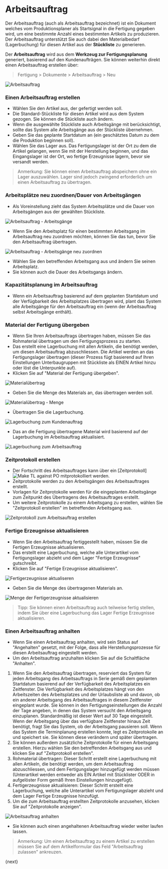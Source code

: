 <!-- add-breadcrumbs -->
# Arbeitsauftrag


Der Arbeitsauftrag (auch als Arbeitsauftrag bezeichnet) ist ein Dokument welches vom Produktionsplaner als Startsignal in die Fertigung gegeben wird, um eine bestimmte Anzahl eines bestimmten Artikels zu produzieren. Der Arbeitsauftrag unterstützt Sie auch dabei den Materialbedarf (Lagerbuchung) für diesen Artikel aus der **Stückliste** zu generieren.

Der **Arbeitsauftrag** wird aus dem **Werkzeug zur Fertigungsplanung** generiert, basierend auf den Kundenaufträgen. Sie können weiterhin direkt einen Arbeitsauftrag erstellen über:

> Fertigung > Dokumente > Arbeitsauftrag > Neu

<img class="screenshot" alt="Arbeitsauftrag" src="{{docs_base_url}}/v12/assets/img/manufacturing/work-order.png">

### Einen Arbeitsauftrag erstellen

* Wählen Sie den Artikel aus, der gefertigt werden soll.
* Die Standard-Stückliste für diesen Artikel wird aus dem System gezogen. Sie können die Stückliste auch ändern.
* Wenn die ausgewählte Stückliste auch Arbeitsgänge mit berücksichtigt, sollte das System alle Arbeitsgänge aus der Stückliste übernehmen.
* Geben Sie das geplante Startdatum an (ein geschätztes Datum zu dem die Produktion beginnen soll).
* Wählen Sie das Lager aus. Das Fertigungslager ist der Ort zu dem die Artikel gelangen, wenn Sie mit der Herstellung beginnen, und das Eingangslager ist der Ort, wo fertige Erzeugnisse lagern, bevor sie versandt werden.

> Anmerkung: Sie können einen Arbeitsauftrag abspeichern ohne ein Lager auszuwählen. Lager sind jedoch zwingend erforderlich um einen Arbeitsauftrag zu übertragen.

### Arbeitsplätze neu zuordnen/Dauer von Arbeitsgängen

* Als Voreinstellung zieht das System Arbeitsplätze und die Dauer von Arbeitsgängen aus der gewählten Stückliste.

<img class="screenshot" alt="Arbeitsauftrag - Arbeitsgänge" src="{{docs_base_url}}/v12/assets/img/manufacturing/PO-operations.png">

* Wenn Sie den Arbeitsplatz für einen bestimmten Arbeitsgang im Arbeitsauftrag neu zuordnen möchten, können Sie das tun, bevor Sie den Arbeitsauftrag übertragen.

<img class="screenshot" alt="Arbeitsauftrag - Arbeitsgänge neu zuordnen" src="{{docs_base_url}}/v12/assets/img/manufacturing/PO-reassigning-operations.png">

* Wählen Sie den betreffenden Arbeitsgang aus und ändern Sie seinen Arbeitsplatz.
* Sie können auch die Dauer des Arbeitsgangs ändern.

### Kapazitätsplanung im Arbeitsauftrag

* Wenn ein Arbeitsauftrag basierend auf dem geplanten Startdatum und der Verfügbarkeit des Arbeitsplatzes übertragen wird, plant das System alle Arbeitsgänge für den Arbeitsauftrag ein (wenn der Arbeitsauftrag selbst Arbeitsgänge enthält).

### Material der Fertigung übergeben

* Wenn Sie Ihren Arbeitsauftrags übertragen haben, müssen Sie das Rohmaterial übertragen um den Fertigungsprozess zu starten.
* Das erstellt eine Lagerbuchung mit allen Artikeln, die benötigt werden, um diesen Arbeitsauftrag abzuschliessen. Die Artikel werden an das Fertigungslager übertragen (dieser Prozess fügt basierend auf Ihren Einstellungen Unterbaugruppen mit Stückliste als EINEN Artikel hinzu oder löst die Unterpunkte auf).
* Klicken Sie auf "Material der Fertigung übergeben".

<img class="screenshot" alt="Materialübertrag" src="{{docs_base_url}}/v12/assets/img/manufacturing/PO-material-transfer.png">

* Geben Sie die Menge des Materials an, das übertragen werden soll.

<img class="screenshot" alt="Materialübertrag - Menge" src="{{docs_base_url}}/v12/assets/img/manufacturing/PO-material-transfer-qty.png">

* Übertragen Sie die Lagerbuchung.

<img class="screenshot" alt="Lagerbuchung zum Kundenauftrag" src="{{docs_base_url}}/v12/assets/img/manufacturing/PO-SE-for-material-transfer.png">

* Das an die Fertigung übertragene Material wird basierend auf der Lagerbuchung im Arbeitsauftrag aktualisiert.

<img class="screenshot" alt="Lagerbuchung zum Arbeitsauftrag" src="{{docs_base_url}}/v12/assets/img/manufacturing/PO-material-transfer-updated.png">

### Zeitprotokoll erstellen

* Der Fortschritt des Arbeitsauftrages kann über ein [Zeitprotokoll]<img class="screenshot" alt="Make TL against PO" src="{{docs_base_url}}/v12/assets/img/manufacturing/PO-operations-make-tl.png"> mitprotokolliert werden.
* Zeitprotokolle werden zu den Arbeitsgängen des Arbeitsauftrages erstellt.
* Vorlagen für Zeitprotokolle werden für die eingeplanten Arbeitsgänge zum Zeitpunkt des Übertragens des Arbeitsauftrages erstellt.
* Um weitere Zeitprotokolle zu einem Arbeitsgang zu erstellen, wählen Sie "Zeitprotokoll erstellen" im betreffenden Arbeitsgang aus.

<img class="screenshot" alt="Zeitprotokoll zum Arbeitsauftrag erstellen" src="{{docs_base_url}}/v12/assets/img/manufacturing/PO-operations-make-tl.png">

### Fertige Erzeugnisse aktualisieren

* Wenn Sie den Arbeitsauftrag fertiggestellt haben, müssen Sie die Fertigen Erzeugnisse aktualisieren.
* Das erstellt eine Lagerbuchung, welche alle Unterartikel vom Fertigungslager abzieht und dem Lager "Fertige Erzeugnisse" gutschreibt.
* Klicken Sie auf "Fertige Erzeugnisse aktualisieren".

<img class="screenshot" alt="Fertigerzeugnisse aktualiseren" src="{{docs_base_url}}/v12/assets/img/manufacturing/PO-FG-update.png">

* Geben Sie die Menge des übertragenen Materials an.

<img class="screenshot" alt="Menge der Fertigerzeugnisse aktualisieren" src="{{docs_base_url}}/v12/assets/img/manufacturing/PO-FG-update-qty.png">

>Tipp: Sie können einen Arbeitsauftrag auch teilweise fertig stellen, indem Sie über eine Lagerbuchung das Lager Fertige Erzeugnisse aktualisieren.

### Einen Arbeitsauftrag anhalten

* Wenn Sie einen Arbeitsauftrag anhalten, wird sein Status auf "Angehalten" gesetzt, mit der Folge, dass alle Herstellungsprozesse für diesen Arbeitsauftrag eingestellt werden.
* Um den Arbeitsauftrag anzuhalten klicken Sie auf die Schaltfläche "Anhalten".

1. Wenn Sie den Arbeitsauftrag übertragen, reserviert das System für jeden Arbeitsgang des Arbeitsauftrags in Serie gemäß dem geplanten Startdatum basierend auf der Verfügbarkeit des Arbeitsplatzes ein Zeitfenster. Die Verfügbarkeit des Arbeitsplatzes hängt von den Arbeitszeiten des Arbeitsplatzes und der Urlaubsliste ab und davon, ob ein anderer Arbeitsgang des Arbeitsauftrages in diesem Zeitfenster eingeplant wurde. Sie können in den Fertigungseinstellungen die Anzahl der Tage angeben, in denen das System versucht den Arbeitsgang einzuplanen. Standardmäßig ist dieser Wert auf 30 Tage eingestellt. Wenn der Arbeitsgang über das verfügbare Zeitfenster hinaus Zeit benötigt, fragt Sie das System, ob der Arbeitsgang pausieren soll. Wenn das System die Terminplanung erstellen konnte, legt es Zeitprotokolle an und speichert sie. Sie können diese verändern und später übertragen.
2. Sie können außerdem zusätzliche Zeitprotokolle für einen Arbeitsgang erstellen. Hierzu wählen Sie den betreffenden Arbeitsgang aus und klicken Sie auf "Zeitprotokoll erstellen".
3. Rohmaterial übertragen: Dieser Schritt erstellt eine Lagerbuchung mit allen Artikeln, die benötigt werden, um dem Arbeitsauftrag abzuschliessen, und dem Fertigungslager hinzugefügt werden müssen (Unterartikel werden entweder als EIN Artikel mit Stücklister ODER in aufgelöster Form gemäß Ihren Einstellungen hinzugefügt).
4. Fertigerzeugnisse aktualisieren: Dieser Schritt erstellt eine Lagerbuchung, welche alle Unterartikel vom Fertigungslager abzieht und dem Lager Fertige Erzeugnisse hinzufügt.
5. Um die zum Arbeitsauftrag erstellten Zeitprotokolle anzusehen, klicken Sie auf "Zeitprotokolle anzeigen".

<img class="screenshot" alt="Arbeitsauftrag anhalten" src="{{docs_base_url}}/v12/assets/img/manufacturing/PO-stop.png">

* Sie können auch einen angehaltenen Arbeitsauftrag wieder weiter laufen lassen.

> Anmerkung: Um einen Arbeitsauftrag zu einem Artikel zu erstellen müssen Sie auf dem Artikelformular das Feld "Arbeitsauftrag zulassen" ankreuzen.

{next}
